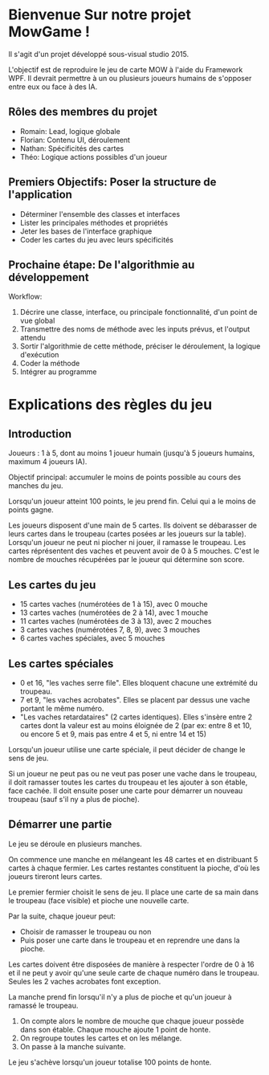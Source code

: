 # Bienvenue Sur notre projet MowGame !

Il s'agit d'un projet développé sous-visual studio 2015.

L'objectif est de reproduire le jeu de carte MOW à l'aide du Framework WPF.
Il devrait permettre à un ou plusieurs joueurs humains de s'opposer entre eux ou face à des IA.

## Rôles des membres du projet

* Romain:  Lead, logique globale
* Florian: Contenu UI, déroulement
* Nathan:  Spécificités des cartes
* Théo:    Logique actions possibles d'un joueur

## Premiers Objectifs: Poser la structure de l'application

* Déterminer l'ensemble des classes et interfaces
* Lister les principales méthodes et propriétés
* Jeter les bases de l'interface graphique
* Coder les cartes du jeu avec leurs spécificités

## Prochaine étape: De l'algorithmie au développement

Workflow:
1. Décrire une classe, interface, ou principale fonctionnalité, d'un point de vue global
2. Transmettre des noms de méthode avec les inputs prévus, et l'output attendu
3. Sortir l'algorithmie de cette méthode, préciser le déroulement, la logique d'exécution
4. Coder la méthode
5. Intégrer au programme

# Explications des règles du jeu

## Introduction

Joueurs : 1 à 5, dont au moins 1 joueur humain (jusqu'à 5 joueurs humains, maximum 4 joueurs IA).

Objectif principal: accumuler le moins de points possible au cours des manches du jeu.

Lorsqu'un joueur atteint 100 points, le jeu prend fin. Celui qui a le moins de points gagne.

Les joueurs disposent d'une main de 5 cartes. Ils doivent se débarasser de leurs cartes dans le troupeau (cartes posées ar les joueurs sur la table). Lorsqu'un joueur ne peut ni piocher ni jouer, il ramasse le troupeau.
Les cartes réprésentent des vaches et peuvent avoir de 0 à 5 mouches. C'est le nombre de mouches récupérées par le joueur qui détermine son score.

## Les cartes du jeu

* 15 cartes vaches (numérotées de 1 à 15), avec 0 mouche
* 13 cartes vaches (numérotées de 2 à 14), avec 1 mouche
* 11 cartes vaches (numérotées de 3 à 13), avec 2 mouches
* 3 cartes vaches (numérotées 7, 8, 9), avec 3 mouches
* 6 cartes vaches spéciales, avec 5 mouches

## Les cartes spéciales

* 0 et 16, "les vaches serre file". Elles bloquent chacune une extrémité du troupeau.
* 7 et 9, "les vaches acrobates". Elles se placent par dessus une vache portant le même numéro.
* "Les vaches retardataires" (2 cartes identiques). Elles s'insère entre 2 cartes dont la valeur est au moins éloignée de 2
(par ex: entre 8 et 10, ou encore 5 et 9, mais pas entre 4 et 5, ni entre 14 et 15)

Lorsqu'un joueur utilise une carte spéciale, il peut décider de change le sens de jeu.

Si un joueur ne peut pas ou ne veut pas poser une vache dans le troupeau, il doit ramasser toutes les cartes du troupeau et les ajouter à son étable, face cachée. Il doit ensuite poser une carte pour démarrer un nouveau troupeau (sauf s'il ny a plus de pioche).

## Démarrer une partie

Le jeu se déroule en plusieurs manches.

On commence une manche en mélangeant les 48 cartes et en distribuant 5 cartes à chaque fermier.
Les cartes restantes constituent la pioche, d'où les joueurs tireront leurs cartes.

Le premier fermier choisit le sens de jeu. Il place une carte de sa main dans le troupeau (face visible) et pioche une nouvelle carte.

Par la suite, chaque joueur peut:
* Choisir de ramasser le troupeau ou non
* Puis poser une carte dans le troupeau et en reprendre une dans la pioche.

Les cartes doivent être disposées de manière à respecter l'ordre de 0 à 16 et il ne peut y avoir qu'une seule carte de chaque numéro dans le troupeau. Seules les 2 vaches acrobates font exception.

La manche prend fin lorsqu'il n'y a plus de pioche et qu'un joueur à ramassé le troupeau.

1. On compte alors le nombre de mouche que chaque joueur possède dans son étable. Chaque mouche ajoute 1 point de honte.
2. On regroupe toutes les cartes et on les mélange.
3. On passe à la manche suivante.

Le jeu s'achève lorsqu'un joueur totalise 100 points de honte.

